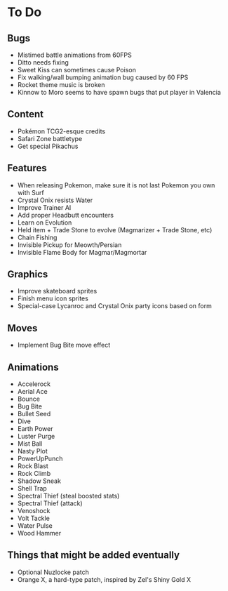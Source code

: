 # To Do

## Bugs

- Mistimed battle animations from 60FPS
- Ditto needs fixing
- Sweet Kiss can sometimes cause Poison
- Fix walking/wall bumping animation bug caused by 60 FPS
- Rocket theme music is broken
- Kinnow to Moro seems to have spawn bugs that put player in Valencia

## Content

- Pokémon TCG2-esque credits
- Safari Zone battletype
- Get special Pikachus

## Features

- When releasing Pokemon, make sure it is not last Pokemon you own with Surf
- Crystal Onix resists Water
- Improve Trainer AI
- Add proper Headbutt encounters
- Learn on Evolution
- Held item + Trade Stone to evolve (Magmarizer + Trade Stone, etc)
- Chain Fishing
- Invisible Pickup for Meowth/Persian
- Invisible Flame Body for Magmar/Magmortar

## Graphics

- Improve skateboard sprites
- Finish menu icon sprites
- Special-case Lycanroc and Crystal Onix party icons based on form

## Moves

- Implement Bug Bite move effect

## Animations

- Accelerock
- Aerial Ace
- Bounce
- Bug Bite
- Bullet Seed
- Dive
- Earth Power
- Luster Purge
- Mist Ball
- Nasty Plot
- PowerUpPunch
- Rock Blast
- Rock Climb
- Shadow Sneak
- Shell Trap
- Spectral Thief (steal boosted stats)
- Spectral Thief (attack)
- Venoshock
- Volt Tackle
- Water Pulse
- Wood Hammer

## Things that might be added eventually

- Optional Nuzlocke patch
- Orange X, a hard-type patch, inspired by Zel's Shiny Gold X
